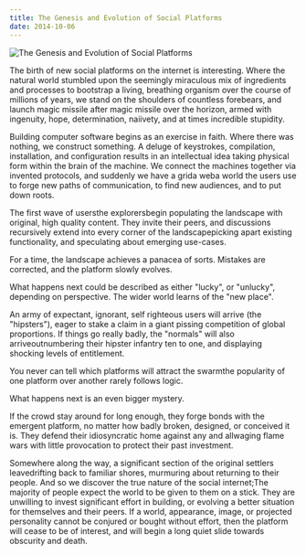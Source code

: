 ```yaml
---
title: The Genesis and Evolution of Social Platforms
date: 2014-10-06
---
```


![The Genesis and Evolution of Social Platforms](https://source.unsplash.com/FHnnjk1Yj7Y/1600x900)

The birth of new social platforms on the internet is interesting. Where the natural world stumbled upon the seemingly miraculous mix of ingredients and processes to bootstrap a living, breathing organism over the course of millions of years, we stand on the shoulders of countless forebears, and launch magic missile after magic missile over the horizon, armed with ingenuity, hope, determination, naiivety, and at times incredible stupidity.

Building computer software begins as an exercise in faith. Where there was nothing, we construct something. A deluge of keystrokes, compilation, installation, and configuration results in an intellectual idea taking physical form within the brain of the machine. We connect the machines together via invented protocols, and suddenly we have a grida weba world the users use to forge new paths of communication, to find new audiences, and to put down roots.

The first wave of usersthe explorersbegin populating the landscape with original, high quality content. They invite their peers, and discussions recursively extend into every corner of the landscapepicking apart existing functionality, and speculating about emerging use-cases.

For a time, the landscape achieves a panacea of sorts. Mistakes are corrected, and the platform slowly evolves.

What happens next could be described as either "lucky", or "unlucky", depending on perspective. The wider world learns of the "new place".

An army of expectant, ignorant, self righteous users will arrive (the "hipsters"), eager to stake a claim in a giant pissing competition of global proportions. If things go really badly, the "normals" will also arriveoutnumbering their hipster infantry ten to one, and displaying shocking levels of entitlement.

You never can tell which platforms will attract the swarmthe popularity of one platform over another rarely follows logic.

What happens next is an even bigger mystery.

If the crowd stay around for long enough, they forge bonds with the emergent platform, no matter how badly broken, designed, or conceived it is. They defend their idiosyncratic home against any and allwaging flame wars with little provocation to protect their past investment.

Somewhere along the way, a significant section of the original settlers leavedrifting back to familiar shores, murmuring about returning to their people. And so we discover the true nature of the social internet;The majority of people expect the world to be given to them on a stick. They are unwilling to invest significant effort in building, or evolving a better situation for themselves and their peers. If a world, appearance, image, or projected personality cannot be conjured or bought without effort, then the platform will cease to be of interest, and will begin a long quiet slide towards obscurity and death.